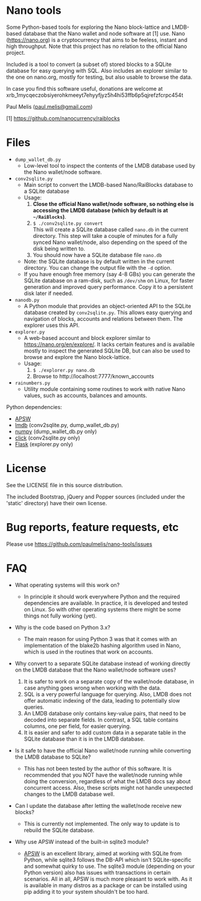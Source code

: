 Nano tools
==========
 
Some Python-based tools for exploring the Nano block-lattice and LMDB-based
database that the Nano wallet and node software at [1] use. 
Nano (https://nano.org) is a cryptocurrency that aims to be feeless, 
instant and high throughput. Note that this project has no relation to 
the official Nano project.

Included is a tool to convert (a subset of) stored blocks to a SQLite database 
for easy querying with SQL. Also includes an explorer similar to the one on 
nano.org, mostly for testing, but also usable to browse the data.

In case you find this software useful, donations are welcome at
xrb_1mycqeczobsiyerohkmeeyt7ehyyfjyz5h4hi53ffb6p5qjrefzfcrpc454t

Paul Melis (paul.melis@gmail.com)

[1] https://github.com/nanocurrency/raiblocks


Files
=====

* `dump_wallet_db.py`
  - Low-level tool to inspect the contents of the LMDB database used by the
    Nano wallet/node software.
* `conv2sqlite.py`
  - Main script to convert the LMDB-based Nano/RaiBlocks database to a SQLite
    database
  - Usage:
    1. **Close the official Nano wallet/node software, so nothing else is
         accessing the LMDB database (which by default is at `~/RaiBlocks`)**.
    2. `$ ./conv2sqlite.py convert`           
       This will create a SQLite database called `nano.db` in the current
       directory. This step will take a couple of minutes for a fully 
       synced Nano wallet/node, also depending on the speed of the disk 
       being written to.
    3. You should now have a SQLite database file `nano.db`
  - Note: the SQLite database is by default written in the current directory.
    You can change the output file with the `-d` option.
  - If you have enough free memory (say 4-8 GBs) you can
    generate the SQLite database on a ram-disk, such as `/dev/shm` on Linux, for
    faster generation and improved query performance. Copy it to a persistent disk 
    later if needed.
* `nanodb.py`
  - A Python module that provides an object-oriented API to the SQLite database
    created by `conv2sqlite.py`. This allows easy querying and navigation
    of blocks, accounts and relations between them. The explorer uses this API.
* `explorer.py`
  - A web-based account and block explorer similar to https://nano.org/en/explore/.
    It lacks certain features and is available mostly to inspect the 
    generated SQLite DB, but can also be used to browse and explore the 
    Nano block-lattice.
  - Usage:
    1. `$ ./explorer.py nano.db`
    2. Browse to http://localhost:7777/known_accounts
* `rainumbers.py`
  - Utility module containing some routines to work with native Nano values, 
    such as accounts, balances and amounts.

Python dependencies:
  - [APSW](https://pypi.python.org/pypi/apsw)
  - [lmdb](https://pypi.python.org/pypi/lmdb) (conv2sqlite.py, dump_wallet_db.py)
  - [numpy](http://www.numpy.org/) (dump_wallet_db.py only)
  - [click](https://pypi.python.org/pypi/click) (conv2sqlite.py only)
  - [Flask](http://flask.pocoo.org/) (explorer.py only)


License
=======

See the LICENSE file in this source distribution.

The included Bootstrap, jQuery and Popper sources (included under
the 'static' directory) have their own license.


Bug reports, feature requests, etc
==================================

Please use https://github.com/paulmelis/nano-tools/issues


FAQ
===

* What operating systems will this work on?
  - In principle it should work everywhere Python and the required dependencies
    are available. In practice, it is developed and tested on Linux. So
    with other operating systems there might be some things not fully working (yet).    

* Why is the code based on Python 3.x?
  - The main reason for using Python 3 was that it comes with an implementation
    of the blake2b hashing algorithm used in Nano, which is used in the routines
    that work on accounts.

* Why convert to a separate SQLite database instead of working directly on
  the LMDB database that the Nano wallet/node software uses?
  1. It is safer to work on a separate copy of the wallet/node database, in case
     anything goes wrong when working with the data.
  2. SQL is a very powerful language for querying. Also, LMDB does not
     offer automatic indexing of the data, leading to potentially slow queries.
  3. An LMDB database only contains key-value pairs, that need to be decoded
     into separate fields. In contrast, a SQL table contains columns, one
     per field, for easier querying.
  4. It is easier and safer to add custom data in a separate table in the
     SQLite database than it is in the LMDB database.

* Is it safe to have the official Nano wallet/node running while converting
  the LMDB database to SQLite?
  - This has not been tested by the author of this software. It is recommended
    that you NOT have the wallet/node running while doing the conversion,
    regardless of what the LMDB docs say about concurrent access. Also, these
    scripts might not handle unexpected changes to the LMDB database well.

* Can I update the database after letting the wallet/node receive new blocks?
  - This is currently not implemented. The only way to update is to rebuild 
    the SQLite database.

* Why use APSW instead of the built-in sqlite3 module?
  - [APSW](http://rogerbinns.github.io/apsw/) is an excellent library, aimed
    at working with SQLite from Python, while sqlite3 follows the DB-API
    which isn't SQLite-specific and somewhat quirky to use.
    The sqlite3 module (depending on your Python version) also has issues with
    transactions in certain scenarios. All in all, APSW is much more pleasant
    to work with. As it is available in many distros as a package or can be
    installed using pip adding it to your system shouldn't be too hard.
